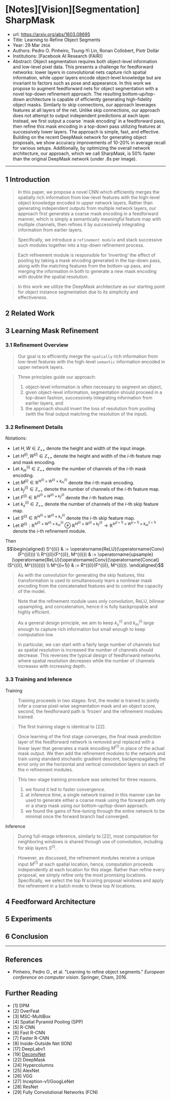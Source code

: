 # [Notes][Vision][Segmentation] SharpMask

* url: https://arxiv.org/abs/1603.08695
* Title: Learning to Refine Object Segments
* Year: 29 Mar `2016`
* Authors: Pedro O. Pinheiro, Tsung-Yi Lin, Ronan Collobert, Piotr Dollàr
* Institutions: [Facebook AI Research (FAIR)]
* Abstract: Object segmentation requires both object-level information and low-level pixel data. This presents a challenge for feedforward networks: lower layers in convolutional nets capture rich spatial information, while upper layers encode object-level knowledge but are invariant to factors such as pose and appearance. In this work we propose to augment feedforward nets for object segmentation with a novel top-down refinement approach. The resulting bottom-up/top-down architecture is capable of efficiently generating high-fidelity object masks. Similarly to skip connections, our approach leverages features at all layers of the net. Unlike skip connections, our approach does not attempt to output independent predictions at each layer. Instead, we first output a coarse `mask encoding' in a feedforward pass, then refine this mask encoding in a top-down pass utilizing features at successively lower layers. The approach is simple, fast, and effective. Building on the recent DeepMask network for generating object proposals, we show accuracy improvements of 10-20% in average recall for various setups. Additionally, by optimizing the overall network architecture, our approach, which we call SharpMask, is 50% faster than the original DeepMask network (under .8s per image).

----------------------------------------------------------------------------------------------------

## 1 Introduction

> In this paper, we propose a novel CNN which efficiently merges the spatially rich information from low-level features with the high-level object knowledge encoded in upper network layers. Rather than generating independent outputs from multiple network layers, our approach first generates a coarse mask encoding in a feedforward manner, which is simply a semantically meaningful feature map with multiple channels, then refines it by successively integrating information from earlier layers.

> Specifically, we introduce a `refinement module` and stack successive such modules together into a top-down refinement process.

> Each refinement module is responsible for ‘inverting’ the effect of pooling by taking a mask encoding generated in the top-down pass, along with the matching features from the bottom-up pass, and merging the information in both to generate a new mask encoding with double the spatial resolution.

> In this work we utilize the DeepMask architecture as our starting point for object instance segmentation due to its simplicity and effectiveness.

## 2 Related Work

## 3 Learning Mask Refinement

### 3.1 Refinement Overview

> Our goal is to efficiently merge the `spatially` rich information from low-level features with the high-level `semantic` information encoded in upper network layers.

> Three principles guide our approach:
> 1. object-level information is often necessary to segment an object,
> 2. given object-level information, segmentation should proceed in a top-down fashion, successively integrating information from earlier layers, and
> 3. the approach should invert the loss of resolution from pooling (with the final output matching the resolution of the input).

### 3.2 Refinement Details

Notations:
* Let $H, W \in \mathbb{Z}_{++}$ denote the height and width of the input image.
* Let $H^{(i)}, W^{(i)} \in \mathbb{Z}_{++}$ denote the height and width of the $i$-th feature map and mask encoding.
* Let $k_{m}^{(i)} \in \mathbb{Z}_{++}$ denote the number of channels of the $i$-th mask encoding.
* Let $M^{(i)} \in \mathbb{R}^{H^{(i)} \times W^{(i)} \times k_{m}^{(i)}}$ denote the $i$-th mask encoding.
* Let $k_{f}^{(i)} \in \mathbb{Z}_{++}$ denote the number of channels of the $i$-th feature map.
* Let $F^{(i)} \in \mathbb{R}^{H^{(i)} \times W^{(i)} \times k_{f}^{(i)}}$ denote the $i$-th feature map.
* Let $k_{s}^{(i)} \in \mathbb{Z}_{++}$ denote the number of channels of the $i$-th skip feature map.
* Let $S^{(i)} \in \mathbb{R}^{H^{(i)} \times W^{(i)} \times k_{s}^{(i)}}$ denote the $i$-th skip feature map.
* Let $R^{(i)}: \mathbb{R}^{H^{(i)} \times W^{(i)} \times k_{m}^{(i)}} \oplus \mathbb{R}^{H^{(i)} \times W^{(i)} \times k_{f}^{(i)}} \to \mathbb{R}^{H^{(i+1)} \times W^{(i+1)} \times k_{m}^{(i+1)}}$ denote the $i$-th refinement module.

Then
$$\begin{aligned}
    S^{(i)} & := \operatorname{ReLU}(\operatorname{Conv}(F^{(i)})) \\
    R^{(i)}(F^{(i)}, M^{(i)}) & := \operatorname{upsample}(\operatorname{ReLU}(\operatorname{Conv}(\operatorname{Concat}(S^{(i)}, M^{(i)})))) \\
    M^{(i+1)} & := R^{(i)}(F^{(i)}, M^{(i)}).
\end{aligned}$$

> As with the convolution for generating the skip features, this transformation is used to simultaneously learn a nonlinear mask encoding from the concatenated features and to control the capacity of the model.

> Note that the refinement module uses only convolution, ReLU, bilinear upsampling, and concatenation, hence it is fully backpropable and highly efficient.

> As a general design principle, we aim to keep $k_{s}^{(i)}$ and $k_{m}^{(i)}$ large enough to capture rich information but small enough to keep computation low.

> In particular, we can start with a fairly large number of channels but as spatial resolution is increased the number of channels should decrease. This reverses the typical design of feedforward networks where spatial resolution decreases while the number of channels increases with increasing depth.

### 3.3 Training and Inference

Training

> Training proceeds in two stages: first, the model is trained to jointly infer a coarse pixel-wise segmentation mask and an object score, second, the feedforward path is ‘frozen’ and the refinement modules trained.

> The first training stage is identical to [22].

> Once learning of the first stage converges, the final mask prediction layer of the feedforward network is removed and replaced with a linear layer that generates a mask encoding $M^{(1)}$ in place of the actual mask output. We then add the refinement modules to the network and train using standard stochastic gradient descent, backpropagating the error only on the horizontal and vertical convolution layers on each of the $n$ refinement modules.

> This two-stage training procedure was selected for three reasons.
> 1. we found it led to faster convergence.
> 2. at inference time, a single network trained in this manner can be used to generate either a coarse mask using the forward path only or a sharp mask using our bottom-up/top-down approach.
> 3. we found the gains of fine-tuning through the entire network to be minimal once the forward branch had converged.

Inference

> During full-image inference, similarly to [22], most computation for neighboring windows is shared through use of convolution, including for skip layers $S^{(i)}$.

> However, as discussed, the refinement modules receive a unique input $M^{(1)}$ at each spatial location, hence, computation proceeds independently at each location for this stage. Rather than refine every proposal, we simply refine only the most promising locations. Specifically, we select the top $N$ scoring proposal windows and apply the refinement in a batch mode to these top $N$ locations.

## 4 Feedforward Architecture

## 5 Experiments

## 6 Conclusion

----------------------------------------------------------------------------------------------------

## References

* Pinheiro, Pedro O., et al. "Learning to refine object segments." *European conference on computer vision*. Springer, Cham, 2016.

## Further Reading

* [1] DPM
* [2] OverFeat
* [3] MSC-MultiBox
* [4] Spatial Pyramid Pooling (SPP)
* [5] R-CNN
* [6] Fast R-CNN
* [7] Faster R-CNN
* [8] Inside-Outside Net (ION)
* [17] DeepLabv1
* [19] [DeconvNet](https://zhuanlan.zhihu.com/p/558646271)
* [22] DeepMask
* [24] Hypercolumns
* [25] AlexNet
* [26] VGG
* [27] Inception-v1/GoogLeNet
* [28] ResNet
* [29] Fully Convolutional Networks (FCN)
